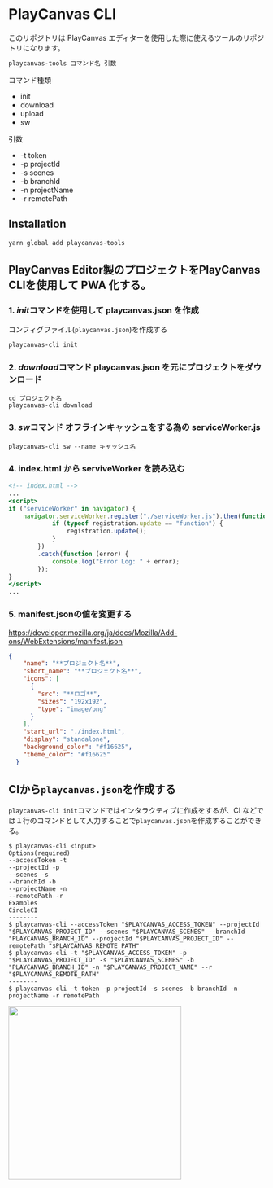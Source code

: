 # PlayCanvas CLI

このリポジトリは PlayCanvas エディターを使用した際に使えるツールのリポジトリになります。

```bash
playcanvas-tools コマンド名 引数
```

コマンド種類

- init
- download
- upload
- sw

引数

- -t token
- -p projectId
- -s scenes
- -b branchId
- -n projectName
- -r remotePath

## Installation

`yarn global add playcanvas-tools`

## PlayCanvas Editor製のプロジェクトをPlayCanvas CLIを使用して PWA 化する。

### 1. *init*コマンドを使用して playcanvas.json を作成

コンフィグファイル(`playcanvas.json`)を作成する

```bash
playcanvas-cli init
```

### 2. *download*コマンド playcanvas.json を元にプロジェクトをダウンロード

```
cd プロジェクト名
playcanvas-cli download
```

### 3. *sw*コマンド オフラインキャッシュをする為の serviceWorker.js

```
playcanvas-cli sw --name キャッシュ名
```

### 4. index.html から serviveWorker を読み込む

```index.html
<!-- index.html -->
...
<script>
if ("serviceWorker" in navigator) {
    navigator.serviceWorker.register("./serviceWorker.js").then(function (registration) {
            if (typeof registration.update == "function") {
                registration.update();
            }
        })
        .catch(function (error) {
            console.log("Error Log: " + error);
        });
}
</script>
...
```

### 5. manifest.jsonの値を変更する

https://developer.mozilla.org/ja/docs/Mozilla/Add-ons/WebExtensions/manifest.json

```manifest.json
{
    "name": "**プロジェクト名**",
    "short_name": "**プロジェクト名**",
    "icons": [
      {
        "src": "**ロゴ**",
        "sizes": "192x192",
        "type": "image/png"
      }
    ],
    "start_url": "./index.html",
    "display": "standalone",
    "background_color": "#f16625",
    "theme_color": "#f16625"
  }
```


## CIから`playcanvas.json`を作成する

`playcanvas-cli init`コマンドではインタラクティブに作成をするが、CI などでは１行のコマンドとして入力することで`playcanvas.json`を作成することができる。

```
$ playcanvas-cli <input>
Options(required)
--accessToken -t
--projectId -p
--scenes -s
--branchId -b
--projectName -n
--remotePath -r
Examples
CircleCI
--------
$ playcanvas-cli --accessToken "$PLAYCANVAS_ACCESS_TOKEN" --projectId "$PLAYCANVAS_PROJECT_ID" --scenes "$PLAYCANVAS_SCENES" --branchId "PLAYCANVAS_BRANCH_ID" --projectId "$PLAYCANVAS_PROJECT_ID" --remotePath "$PLAYCANVAS_REMOTE_PATH"
$ playcanvas-cli -t "$PLAYCANVAS_ACCESS_TOKEN" -p "$PLAYCANVAS_PROJECT_ID" -s "$PLAYCANVAS_SCENES" -b "PLAYCANVAS_BRANCH_ID" -n "$PLAYCANVAS_PROJECT_NAME" --r "$PLAYCANVAS_REMOTE_PATH"
--------
$ playcanvas-cli -t token -p projectId -s scenes -b branchId -n projectName -r remotePath
```

<img src="https://user-images.githubusercontent.com/39250588/73151323-a2f4b280-40c2-11ea-8999-70fd0c3b1021.gif" width="340px" height="340px" />
